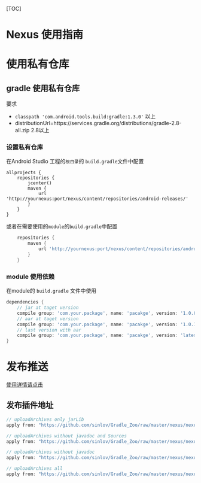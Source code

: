 [TOC]

# Nexus 使用指南

# 使用私有仓库

## gradle 使用私有仓库

要求

* `classpath 'com.android.tools.build:gradle:1.3.0'` 以上
* distributionUrl=https\://services.gradle.org/distributions/gradle-2.8-all.zip 2.8以上

### 设置私有仓库

在Android Studio 工程的`根目录`的 `build.gradle`文件中配置

```
allprojects {
    repositories {
        jcenter()
        maven {
            url 'http://yournexus:port/nexus/content/repositories/android-releases/'
        }
    }
}
```

或者在需要使用的`module`的`build.gradle`中配置

```gradle
    repositories {
        maven {
            url 'http://yournexus:port/nexus/content/repositories/android-releases/'
        }
    }
```

### module 使用依赖

在module的 `build.gradle` 文件中使用

```gradle
dependencies {
    // jar at taget version
    compile group: 'com.your.package', name: 'pacakge', version: '1.0.0'
    // aar at taget version
    compile group: 'com.your.package', name: 'pacakge', version: '1.0.1@aar'
    // last version with aar
    compile group: 'com.your.package', name: 'pacakge', version: 'latest.integration@aar'
}
```

# 发布推送

[使用详情请点击](Nexus.md)

## 发布插件地址

```gradle
// uploadArchives only jarLib
apply from: "https://github.com/sinlov/Gradle_Zoo/raw/master/nexus/nexus-publish-only-jarLib.gradle"

// uploadArchives without javadoc and Sources
apply from: "https://github.com/sinlov/Gradle_Zoo/raw/master/nexus/nexus-publish-no-doc-sources.gradle"

// uploadArchives without javadoc
apply from: "https://github.com/sinlov/Gradle_Zoo/raw/master/nexus/nexus-publish-no-javadoc.gradle"

// uploadArchives all
apply from: "https://github.com/sinlov/Gradle_Zoo/raw/master/nexus/nexus-publish-all.gradle"
```
